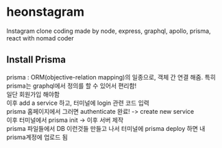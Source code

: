 # heonstagram
Instagram clone coding made by node, express, graphql, apollo, prisma, react with nomad coder


## Install Prisma
prisma : ORM(objective-relation mapping)의 일종으로, 객체 간 연결 해줌. 특히 prisma는 graphql에서 정의를 할 수 있어서 편리함!  
일단 회원가입 해야함  
이후 add a service 하고, 터미널에 login 관련 코드 입력  
prisma 홈페이지에서 그러면 authenticate 완료! -> create new service  
이후 터미널에서 prisma init -> 이후 서버 제작  
prisma 파일들에서 DB 이런것들 만들고 나서 터미널에 prisma deploy 하면 내 prisma계정에 업로드 됨  
